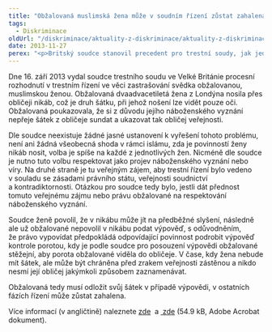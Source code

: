 ```yaml
---
title: "Obžalovaná muslimská žena může v soudním řízení zůstat zahalena, avšak při své výpovědi musí odložit šátek"
tags:
  - Diskriminace
oldUrl: "/diskriminace/aktuality-z-diskriminace/aktuality-z-diskriminace-2013/obzalovana-muslimska-zena-muze-v-soudnim-rizeni-zustat-zahalena-avsak-pri-sve-vypov/"
date: 2013-11-27
perex: "<p>Britský soudce stanovil precedent pro trestní soudy, jak jednat s obžalovanými, popřípadě svědky, kteří nosí tradiční nikáb. </p>"
---
```


<!-- imported from the old website -->

<p class="align-blok">Dne 16. září 2013 vydal soudce trestního soudu ve Velké Británie procesní rozhodnutí v trestním řízení ve věci zastrašování svědka obžalovanou, muslimskou ženou. Obžalovaná dvaadvacetiletá žena z Londýna nosila přes obličeji nikáb, což je druh šátku, při jehož nošení lze vidět pouze oči. Obžalovaná poukazovala, že si z důvodu jejího náboženského vyznání nepřeje šátek z obličeje sundat a ukazovat tak obličej veřejnosti.   </p><p class="align-blok">Dle soudce neexistuje žádné jasné ustanovení k vyřešení tohoto problému, není ani žádná všeobecná shoda v rámci islámu, zda je povinností ženy nikáb nosit, volba je spíše na každé z jednotlivých žen. Nicméně dle soudce je nutno tuto volbu respektovat jako projev náboženského vyznání nebo víry. Na druhé straně je tu veřejným zájem, aby trestní řízení bylo vedeno v souladu se zásadami právního státu, veřejnosti soudnictví a kontradiktornosti. Otázkou pro soudce tedy bylo, jestli dát přednost tomuto veřejnému zájmu nebo právu obžalované na respektování náboženského vyznání. </p><p class="align-blok">Soudce ženě povolil, že v nikábu může jít na předběžné slyšení, následně ale už obžalované nepovolil v nikábu podat výpověď, s odůvodněním, že právo vypovídat předpokládá odpovídající povinnost podrobit výpověď kontrole porotou, kdy je podle soudce pro posouzení výpovědi obžalované stěžejní, aby porota obžalované viděla do obličeje. V čase, kdy žena nebude mít šátek, ale může být chráněna před zrakem veřejnosti zástěnou a nikdo nesmí její obličej jakýmkoli způsobem zaznamenávat. </p><p class="align-blok">Obžalovaná tedy musí odložit svůj šátek v případě výpovědi, v ostatních fázích řízení může zůstat zahalena. </p><p>Více informací (v angličtině) naleznete <a title="Otevření do nového okna" href="http://www.theguardian.com/world/2013/sep/16/muslim-woman-niqab-judge-ruling" target="_blank">zde</a> <img alt="" src="https://www.ochrance.cz/typo3/ext/od_linkdesc/icons/external.gif" class="od_linkdesc_icon_external" /> a <a title="Otevření do nového okna" href="/uploads-import/DISKRIMINACE/aktuality/UK-63-niqab_in_court_flash_report.pdf" target="_blank"><img alt="" src="https://www.ochrance.cz/typo3/ext/od_linkdesc/icons/pdf.gif" class="od_linkdesc_icon" /> zde</a> (54.9 kB, Adobe Acrobat dokument).</p>
